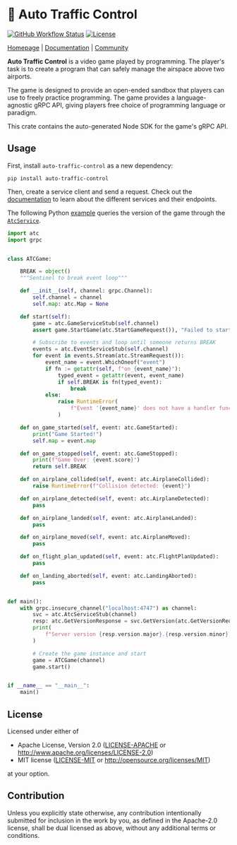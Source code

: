 # 🛬 Auto Traffic Control

[![GitHub Workflow Status](https://img.shields.io/github/workflow/status/jdno/auto-traffic-control/main)](https://github.com/jdno/auto-traffic-control/actions)
[![License](https://img.shields.io/crates/l/auto-traffic-control)](https://www.npmjs.com/package/auto-traffic-control)
<!-- ![Version](https://img.shields.io/npm/v/auto-traffic-control)](https://www.npmjs.com/package/auto-traffic-control) -->

[Homepage](https://auto-traffic-control.com) |
[Documentation](https://auto-traffic-control.com/docs) |
[Community](https://github.com/jdno/auto-traffic-control/discussions)

**Auto Traffic Control** is a video game played by programming. The player's
task is to create a program that can safely manage the airspace above two
airports.

The game is designed to provide an open-ended sandbox that players can use to
freely practice programming. The game provides a language-agnostic gRPC API,
giving players free choice of programming language or paradigm.

This crate contains the auto-generated Node SDK for the game's gRPC API.

## Usage

First, install `auto-traffic-control` as a new dependency:

```shell
pip install auto-traffic-control
```

Then, create a service client and send a request. Check out the
[documentation](https://auto-traffic-control.com) to learn about the different
services and their endpoints.

The following Python [example](../../examples/python/play.py) queries
the version of the game through the
[`AtcService`](https://auto-traffic-control.com/docs/api/Services/atc-service).

<!-- markdownlint-disable line-length -->

```python
import atc
import grpc


class ATCGame:

    BREAK = object()
    """Sentinel to break event loop"""

    def __init__(self, channel: grpc.Channel):
        self.channel = channel
        self.map: atc.Map = None

    def start(self):
        game = atc.GameServiceStub(self.channel)
        assert game.StartGame(atc.StartGameRequest()), "Failed to start game"

        # Subscribe to events and loop until someone returns BREAK
        events = atc.EventServiceStub(self.channel)
        for event in events.Stream(atc.StreamRequest()):
            event_name = event.WhichOneof("event")
            if fn := getattr(self, f"on_{event_name}"):
                typed_event = getattr(event, event_name)
                if self.BREAK is fn(typed_event):
                    break
            else:
                raise RuntimeError(
                    f"Event '{event_name}' does not have a handler function"
                )

    def on_game_started(self, event: atc.GameStarted):
        print("Game Started!")
        self.map = event.map

    def on_game_stopped(self, event: atc.GameStopped):
        print(f"Game Over: {event.score}")
        return self.BREAK

    def on_airplane_collided(self, event: atc.AirplaneCollided):
        raise RuntimeError(f"Collision detected: {event}")

    def on_airplane_detected(self, event: atc.AirplaneDetected):
        pass

    def on_airplane_landed(self, event: atc.AirplaneLanded):
        pass

    def on_airplane_moved(self, event: atc.AirplaneMoved):
        pass

    def on_flight_plan_updated(self, event: atc.FlightPlanUpdated):
        pass

    def on_landing_aborted(self, event: atc.LandingAborted):
        pass


def main():
    with grpc.insecure_channel("localhost:4747") as channel:
        svc = atc.AtcServiceStub(channel)
        resp: atc.GetVersionResponse = svc.GetVersion(atc.GetVersionRequest())
        print(
            f"Server version {resp.version.major}.{resp.version.minor}.{resp.version.patch}.{resp.version.pre}"
        )

        # Create the game instance and start
        game = ATCGame(channel)
        game.start()


if __name__ == "__main__":
    main()
```

<!-- markdownlint-enable line-length -->

## License

Licensed under either of

- Apache License, Version 2.0 ([LICENSE-APACHE](LICENSE-APACHE) or <http://www.apache.org/licenses/LICENSE-2.0>)
- MIT license ([LICENSE-MIT](LICENSE-MIT) or <http://opensource.org/licenses/MIT>)

at your option.

## Contribution

Unless you explicitly state otherwise, any contribution intentionally submitted
for inclusion in the work by you, as defined in the Apache-2.0 license, shall be
dual licensed as above, without any additional terms or conditions.
